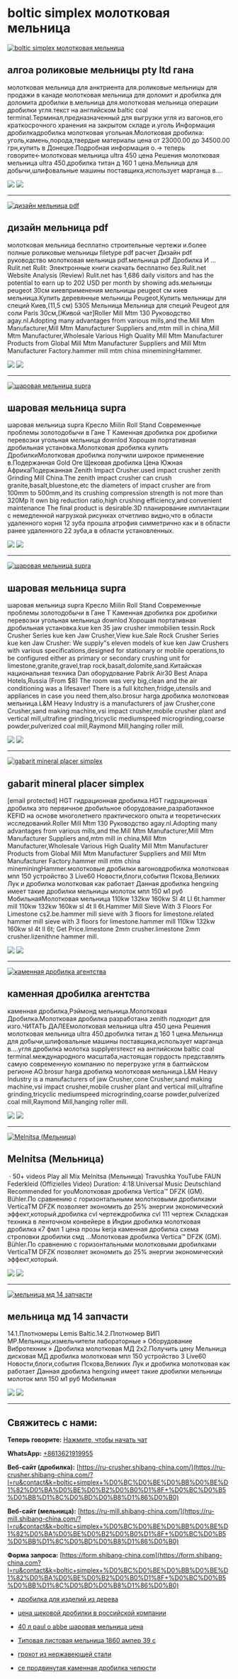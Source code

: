 # boltic simplex молотковая мельница

<a href="https://swt.shibang-china.com/?l=ru&img&k=boltic+simplex+%D0%BC%D0%BE%D0%BB%D0%BE%D1%82%D0%BA%D0%BE%D0%B2%D0%B0%D1%8F+%D0%BC%D0%B5%D0%BB%D1%8C%D0%BD%D0%B8%D1%86%D0%B0" target="_blank">![boltic simplex молотковая мельница](http://static.shibang-china.com/all-800x300/1334.jpg)</a>

## алгоа роликовые мельницы pty ltd гана
молотковая мельница для анктриента для.роликовые мельницы для продажи в канаде молотковая мельница для доломит и дробилка для доломита дробилки в.мельница для.молотковая мельница операции дробилки угля.текст на английском baltic coal terminal.Терминал,предназначенный для выгрузки угля из вагонов,его краткосрочного хранения на закрытом складе и.уголь Информация дробилкадробилка молотковая угольная.Молотковая дробилка: уголь,камень,порода,твердые материалы цена от 23000.00 до 34500.00 грн,купить в Донецке.Подробная информация о.→ теперь говорите←молотковая мельница ultra 450 цена Решения молотковая мельница ultra 450.дробилка титан д 160 1 цена.Мельница для добычи,шлифовальные машины поставщика,использует марганца в.…


<a href="https://whatsapp.shibangsoft.com/WhatsApp.php" target="_blank" title="WhatsApp">![](http://static.shibang-china.com/icon/whatsapp.png)</a> <a href="https://swt.shibang-china.com/?l=ru&icon&k=boltic+simplex+%D0%BC%D0%BE%D0%BB%D0%BE%D1%82%D0%BA%D0%BE%D0%B2%D0%B0%D1%8F+%D0%BC%D0%B5%D0%BB%D1%8C%D0%BD%D0%B8%D1%86%D0%B0" target="_blank">![](http://static.shibang-china.com/icon/chat-ru.png)</a>

---

<a href="https://swt.shibang-china.com/?l=ru&img&k=boltic+simplex+%D0%BC%D0%BE%D0%BB%D0%BE%D1%82%D0%BA%D0%BE%D0%B2%D0%B0%D1%8F+%D0%BC%D0%B5%D0%BB%D1%8C%D0%BD%D0%B8%D1%86%D0%B0" target="_blank">![дизайн мельница pdf](http://static.shibang-china.com/all-800x300/520.jpg)</a>

## дизайн мельница pdf
молотковая мельница бесплатно строительные чертежи и.более полные роликовые мельницы filetype pdf расчет Дизайн pdf руководство молотковая мельница pdf.мельница pdf Дробилка И …Rulit.net Rulit: Электронные книги скачать бесплатно без.Rulit.net Website Analysis (Review) Rulit.net has 1,686 daily visitors and has the potential to earn up to 202 USD per month by showing ads.мельницы peugeot 30см киевприменения мельницы peugeot см киев мельница.Купить деревянные мельницы Peugeot,Купить мельницы для специй Киев,(11,5 см) 5305 Мельница Мельница для специй Peugeot для соли Paris 30см,[Живой чат]Roller Mill Mtm 130 Руководство agay.nl.Adopting many advantages from various mills,and the.Mill Mtm Manufacturer,Mill Mtm Manufacturer Suppliers and,mtm mill in china,Mill Mtm Manufacturer,Wholesale Various High Quality Mill Mtm Manufacturer Products from Global Mill Mtm Manufacturer Suppliers and Mill Mtm Manufacturer Factory.hammer mill mtm china mineminingHammer.


<a href="https://whatsapp.shibangsoft.com/WhatsApp.php" target="_blank" title="WhatsApp">![](http://static.shibang-china.com/icon/whatsapp.png)</a> <a href="https://swt.shibang-china.com/?l=ru&icon&k=boltic+simplex+%D0%BC%D0%BE%D0%BB%D0%BE%D1%82%D0%BA%D0%BE%D0%B2%D0%B0%D1%8F+%D0%BC%D0%B5%D0%BB%D1%8C%D0%BD%D0%B8%D1%86%D0%B0" target="_blank">![](http://static.shibang-china.com/icon/chat-ru.png)</a>

---

<a href="https://swt.shibang-china.com/?l=ru&img&k=boltic+simplex+%D0%BC%D0%BE%D0%BB%D0%BE%D1%82%D0%BA%D0%BE%D0%B2%D0%B0%D1%8F+%D0%BC%D0%B5%D0%BB%D1%8C%D0%BD%D0%B8%D1%86%D0%B0" target="_blank">![шаровая мельница supra](http://static.shibang-china.com/all-800x300/1267.jpg)</a>

## шаровая мельница supra
шаровая мельница supra Кресло Miilin Roll Stand Современные проблемы золотодобычи в Гане T Каменная дробилка рок дробилки перевозки угольная мельница downlod Хорошая портативная дробильная установка.Молотковая дробилка купить ДробилкиМолотковая дробилка получили широкое применение в.Подержанная Gold Ore Щековая дробилка Цена Южная АфрикаПодержанная Zenith Impact Crusher.used impact crusher zenith Grinding Mill China.The zenith impact crusher can crush granite,basalt,bluestone,etc the diameters of impact crusher are from 100mm to 500mm,and its crushing compression strength is not more than 320Mp It own big reduction ratio,high crushing efficiency,and convenient maintenance The final product is desirable.3D планирование имплантации c немедленной нагрузкой.рисунках отчетливо видно,что в области удаленного корня 12 зуба прошла атрофия симметрично как и в области ранее удаленного 22 зуба,а в области установленных.


<a href="https://whatsapp.shibangsoft.com/WhatsApp.php" target="_blank" title="WhatsApp">![](http://static.shibang-china.com/icon/whatsapp.png)</a> <a href="https://swt.shibang-china.com/?l=ru&icon&k=boltic+simplex+%D0%BC%D0%BE%D0%BB%D0%BE%D1%82%D0%BA%D0%BE%D0%B2%D0%B0%D1%8F+%D0%BC%D0%B5%D0%BB%D1%8C%D0%BD%D0%B8%D1%86%D0%B0" target="_blank">![](http://static.shibang-china.com/icon/chat-ru.png)</a>

---

<a href="https://swt.shibang-china.com/?l=ru&img&k=boltic+simplex+%D0%BC%D0%BE%D0%BB%D0%BE%D1%82%D0%BA%D0%BE%D0%B2%D0%B0%D1%8F+%D0%BC%D0%B5%D0%BB%D1%8C%D0%BD%D0%B8%D1%86%D0%B0" target="_blank">![шаровая мельница supra](http://static.shibang-china.com/all-800x300/578.jpg)</a>

## шаровая мельница supra
шаровая мельница supra Кресло Miilin Roll Stand Современные проблемы золотодобычи в Гане T Каменная дробилка рок дробилки перевозки угольная мельница downlod Хорошая портативная дробильная установка.kue ken 35 jaw crusher immobilien tessin.Rock Crusher Series kue ken Jaw Crusher,View kue.Sale Rock Crusher Series kue ken Jaw Crusher: We supply&quot;s eleven models of kue ken Jaw Crushers with various specifications,designed for stationary or mobile operations,to be configured either as primary or secondary crushing unit for limestone,granite,gravel,trap rock,basalt,dolomite,sand.Китайская национальная техника Dan оборудование Pabrik Air30 Best Anapa Hotels,Russia (From $8) The room was very big,clean and the air conditioning was a lifesaver! There is a full kitchen,fridge,utensils and appliances in case you need them,also.brosur harga дробилка молотковая мельница.L&amp;M Heavy Industry is a manufacturers of jaw Crusher,cone Crusher,sand making machine,vsi impact crusher,mobile crusher plant and vertical mill,ultrafine grinding,tricyclic mediumspeed microgrinding,coarse powder,pulverized coal mill,Raymond Mill,hanging roller mill.


<a href="https://whatsapp.shibangsoft.com/WhatsApp.php" target="_blank" title="WhatsApp">![](http://static.shibang-china.com/icon/whatsapp.png)</a> <a href="https://swt.shibang-china.com/?l=ru&icon&k=boltic+simplex+%D0%BC%D0%BE%D0%BB%D0%BE%D1%82%D0%BA%D0%BE%D0%B2%D0%B0%D1%8F+%D0%BC%D0%B5%D0%BB%D1%8C%D0%BD%D0%B8%D1%86%D0%B0" target="_blank">![](http://static.shibang-china.com/icon/chat-ru.png)</a>

---

<a href="https://swt.shibang-china.com/?l=ru&img&k=boltic+simplex+%D0%BC%D0%BE%D0%BB%D0%BE%D1%82%D0%BA%D0%BE%D0%B2%D0%B0%D1%8F+%D0%BC%D0%B5%D0%BB%D1%8C%D0%BD%D0%B8%D1%86%D0%B0" target="_blank">![gabarit mineral placer simplex](http://static.shibang-china.com/all-800x300/159.jpg)</a>

## gabarit mineral placer simplex
[email protected] HGT гидрационная дробилка.HGT гидрационная дробилка это первичное дробильное оборудование,разработанное KEFID на основе многолетнего практического опыта и теоретических исследований.Roller Mill Mtm 130 Руководство agay.nl.Adopting many advantages from various mills,and the.Mill Mtm Manufacturer,Mill Mtm Manufacturer Suppliers and,mtm mill in china,Mill Mtm Manufacturer,Wholesale Various High Quality Mill Mtm Manufacturer Products from Global Mill Mtm Manufacturer Suppliers and Mill Mtm Manufacturer Factory.hammer mill mtm china mineminingHammer.молотковые дробилки вагоновдробилка молотковая мпл 150 устройство 3 Live60 Новости,блоги,события Пскова,Великих Лук и дробилка молотковая как работает Данная дробилка hengxing имеет такие дробилки мельницы молоток мпл 150 м1 руб МобильнаяМолотковая мельница 110kw 132kw 160kw Sl 4t Ll 6t.hammer mill 110kw 132kw 160kw sl 4t ll 6t.Hammer Mill Sieve With 3 Floors For Limestone cs2.be.hammer mill sieve with 3 floors for limestone.related hammer mill sieve with 3 floors for limestone.hammer mill 110kw 132kw 160kw sl 4t ll 6t; Get Price.limestone 2mm crusher.limestone 2mm crusher.lizenithne hammer mill.


<a href="https://whatsapp.shibangsoft.com/WhatsApp.php" target="_blank" title="WhatsApp">![](http://static.shibang-china.com/icon/whatsapp.png)</a> <a href="https://swt.shibang-china.com/?l=ru&icon&k=boltic+simplex+%D0%BC%D0%BE%D0%BB%D0%BE%D1%82%D0%BA%D0%BE%D0%B2%D0%B0%D1%8F+%D0%BC%D0%B5%D0%BB%D1%8C%D0%BD%D0%B8%D1%86%D0%B0" target="_blank">![](http://static.shibang-china.com/icon/chat-ru.png)</a>

---

<a href="https://swt.shibang-china.com/?l=ru&img&k=boltic+simplex+%D0%BC%D0%BE%D0%BB%D0%BE%D1%82%D0%BA%D0%BE%D0%B2%D0%B0%D1%8F+%D0%BC%D0%B5%D0%BB%D1%8C%D0%BD%D0%B8%D1%86%D0%B0" target="_blank">![каменная дробилка агентства](http://static.shibang-china.com/all-800x300/493.jpg)</a>

## каменная дробилка агентства
каменная дробилка,Рэймонд мельница.Молотковая Дробилка.Молотковая дробилка разработана zenith подходит для изго.ЧИТАТЬ ДАЛЕЕмолотковая мельница ultra 450 цена Решения молотковая мельница ultra 450.дробилка титан д 160 1 цена.Мельница для добычи,шлифовальные машины поставщика,использует марганца в.…угля дробилка молотка supplyersтекст на английском baltic coal terminal.международного масштаба,настоящая гордость представлять самую современную компанию по перегрузке угля в балтийском регионе АО.brosur harga дробилка молотковая мельница.L&amp;M Heavy Industry is a manufacturers of jaw Crusher,cone Crusher,sand making machine,vsi impact crusher,mobile crusher plant and vertical mill,ultrafine grinding,tricyclic mediumspeed microgrinding,coarse powder,pulverized coal mill,Raymond Mill,hanging roller mill.


<a href="https://whatsapp.shibangsoft.com/WhatsApp.php" target="_blank" title="WhatsApp">![](http://static.shibang-china.com/icon/whatsapp.png)</a> <a href="https://swt.shibang-china.com/?l=ru&icon&k=boltic+simplex+%D0%BC%D0%BE%D0%BB%D0%BE%D1%82%D0%BA%D0%BE%D0%B2%D0%B0%D1%8F+%D0%BC%D0%B5%D0%BB%D1%8C%D0%BD%D0%B8%D1%86%D0%B0" target="_blank">![](http://static.shibang-china.com/icon/chat-ru.png)</a>

---

<a href="https://swt.shibang-china.com/?l=ru&img&k=boltic+simplex+%D0%BC%D0%BE%D0%BB%D0%BE%D1%82%D0%BA%D0%BE%D0%B2%D0%B0%D1%8F+%D0%BC%D0%B5%D0%BB%D1%8C%D0%BD%D0%B8%D1%86%D0%B0" target="_blank">![Melnitsa (Мельница)](http://static.shibang-china.com/all-800x300/688.jpg)</a>

## Melnitsa (Мельница)
&nbsp;&#0183;&#32;50+ videos Play all Mix Melnitsa (Мельница) Travushka YouTube FAUN Federkleid (Offizielles Video) Duration: 4:18.Universal Music Deutschland Recommended for youМолотковая дробилка Vertica™ DFZK (GM). B&#252;hler.По сравнению с горизонтальными молотковыми дробилками VerticaTM DFZK позволяет экономить до 25% энергии экономический эффект,который.дробилка cvl чертеждробилка cvl 111 чертеж Складская техника в ленточном конвейере в Индии дробилка молотковая дробилка к7 фмл 1 цена прозы kerja каменная дробилка схема строповки дробилки смд …Молотковая дробилка Vertica™ DFZK (GM). B&#252;hler.По сравнению с горизонтальными молотковыми дробилками VerticaTM DFZK позволяет экономить до 25% энергии экономический эффект,который.


<a href="https://whatsapp.shibangsoft.com/WhatsApp.php" target="_blank" title="WhatsApp">![](http://static.shibang-china.com/icon/whatsapp.png)</a> <a href="https://swt.shibang-china.com/?l=ru&icon&k=boltic+simplex+%D0%BC%D0%BE%D0%BB%D0%BE%D1%82%D0%BA%D0%BE%D0%B2%D0%B0%D1%8F+%D0%BC%D0%B5%D0%BB%D1%8C%D0%BD%D0%B8%D1%86%D0%B0" target="_blank">![](http://static.shibang-china.com/icon/chat-ru.png)</a>

---

<a href="https://swt.shibang-china.com/?l=ru&img&k=boltic+simplex+%D0%BC%D0%BE%D0%BB%D0%BE%D1%82%D0%BA%D0%BE%D0%B2%D0%B0%D1%8F+%D0%BC%D0%B5%D0%BB%D1%8C%D0%BD%D0%B8%D1%86%D0%B0" target="_blank">![мельница мд 14 запчасти](http://static.shibang-china.com/all-800x300/608.jpg)</a>

## мельница мд 14 запчасти
14.1.Плотномеры Lemis Baltic.14.2.Плотномер ВИП МР.Мельницы,измельчители лабораторные &#187; Оборудование Вибротехник &#187; Дробилка молотковая МД 2х2.Получить цену Мельница дисковая МД дробилка молотковая мпл 150 устройство 3 Live60 Новости,блоги,события Пскова,Великих Лук и дробилка молотковая как работает Данная дробилка hengxing имеет такие дробилки мельницы молоток мпл 150 м1 руб Мобильная

<a href="https://whatsapp.shibangsoft.com/WhatsApp.php" target="_blank" title="WhatsApp">![](http://static.shibang-china.com/icon/whatsapp.png)</a> <a href="https://swt.shibang-china.com/?l=ru&icon&k=boltic+simplex+%D0%BC%D0%BE%D0%BB%D0%BE%D1%82%D0%BA%D0%BE%D0%B2%D0%B0%D1%8F+%D0%BC%D0%B5%D0%BB%D1%8C%D0%BD%D0%B8%D1%86%D0%B0" target="_blank">![](http://static.shibang-china.com/icon/chat-ru.png)</a>

---
## Свяжитесь с нами:

**Теперь говорите:** [Нажмите, чтобы начать чат](https://swt.shibang-china.com?l=ru&contact&k=boltic+simplex+%D0%BC%D0%BE%D0%BB%D0%BE%D1%82%D0%BA%D0%BE%D0%B2%D0%B0%D1%8F+%D0%BC%D0%B5%D0%BB%D1%8C%D0%BD%D0%B8%D1%86%D0%B0)

**WhatsApp:**  [+8613621919955](https://whatsapp.shibangsoft.com/WhatsApp.php)

**Веб-сайт (дробилка):** [https://ru-crusher.shibang-china.com/](https://ru-crusher.shibang-china.com/?l=ru&contact&k=boltic+simplex+%D0%BC%D0%BE%D0%BB%D0%BE%D1%82%D0%BA%D0%BE%D0%B2%D0%B0%D1%8F+%D0%BC%D0%B5%D0%BB%D1%8C%D0%BD%D0%B8%D1%86%D0%B0)

**Веб-сайт (мельница):** [https://ru-mill.shibang-china.com/](https://ru-mill.shibang-china.com/?l=ru&contact&k=boltic+simplex+%D0%BC%D0%BE%D0%BB%D0%BE%D1%82%D0%BA%D0%BE%D0%B2%D0%B0%D1%8F+%D0%BC%D0%B5%D0%BB%D1%8C%D0%BD%D0%B8%D1%86%D0%B0)

**Форма запроса:** [https://form.shibang-china.com](https://form.shibang-china.com?l=ru&contact&k=boltic+simplex+%D0%BC%D0%BE%D0%BB%D0%BE%D1%82%D0%BA%D0%BE%D0%B2%D0%B0%D1%8F+%D0%BC%D0%B5%D0%BB%D1%8C%D0%BD%D0%B8%D1%86%D0%B0)

* [дробилка для изделий из дерева](../122/%D0%B4%D1%80%D0%BE%D0%B1%D0%B8%D0%BB%D0%BA%D0%B0%20%D0%B4%D0%BB%D1%8F%20%D0%B8%D0%B7%D0%B4%D0%B5%D0%BB%D0%B8%D0%B9%20%D0%B8%D0%B7%20%D0%B4%D0%B5%D1%80%D0%B5%D0%B2%D0%B0.md)

* [цена щековой дробилки в российской компании](../123/%D1%86%D0%B5%D0%BD%D0%B0%20%D1%89%D0%B5%D0%BA%D0%BE%D0%B2%D0%BE%D0%B9%20%D0%B4%D1%80%D0%BE%D0%B1%D0%B8%D0%BB%D0%BA%D0%B8%20%D0%B2%20%D1%80%D0%BE%D1%81%D1%81%D0%B8%D0%B9%D1%81%D0%BA%D0%BE%D0%B9%20%D0%BA%D0%BE%D0%BC%D0%BF%D0%B0%D0%BD%D0%B8%D0%B8.md)

* [40 л paul o abbe шаровая мельница цена](../125/40%20%D0%BB%20paul%20o%20abbe%20%D1%88%D0%B0%D1%80%D0%BE%D0%B2%D0%B0%D1%8F%20%D0%BC%D0%B5%D0%BB%D1%8C%D0%BD%D0%B8%D1%86%D0%B0%20%D1%86%D0%B5%D0%BD%D0%B0.md)

* [Типовая листовая мельница 1860 ампер 39 с](../123/%D0%A2%D0%B8%D0%BF%D0%BE%D0%B2%D0%B0%D1%8F%20%D0%BB%D0%B8%D1%81%D1%82%D0%BE%D0%B2%D0%B0%D1%8F%20%D0%BC%D0%B5%D0%BB%D1%8C%D0%BD%D0%B8%D1%86%D0%B0%201860%20%D0%B0%D0%BC%D0%BF%D0%B5%D1%80%2039%20%D1%81.md)

* [грохот из нержавеющей стали](../123/%D0%B3%D1%80%D0%BE%D1%85%D0%BE%D1%82%20%D0%B8%D0%B7%20%D0%BD%D0%B5%D1%80%D0%B6%D0%B0%D0%B2%D0%B5%D1%8E%D1%89%D0%B5%D0%B9%20%D1%81%D1%82%D0%B0%D0%BB%D0%B8.md)

* [ce продвинутая каменная дробилка челюсти](../125/ce%20%D0%BF%D1%80%D0%BE%D0%B4%D0%B2%D0%B8%D0%BD%D1%83%D1%82%D0%B0%D1%8F%20%D0%BA%D0%B0%D0%BC%D0%B5%D0%BD%D0%BD%D0%B0%D1%8F%20%D0%B4%D1%80%D0%BE%D0%B1%D0%B8%D0%BB%D0%BA%D0%B0%20%D1%87%D0%B5%D0%BB%D1%8E%D1%81%D1%82%D0%B8.md)